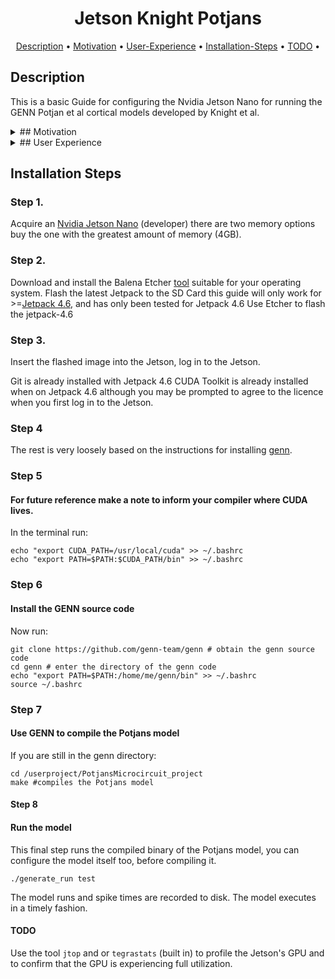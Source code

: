 

<h1 align="center">
  Jetson Knight Potjans
</h1>

<p align="center">
  <a href="#Description">Description</a> •
  <a href="#Motivation">Motivation</a> •
  <a href="#User Experience">User-Experience</a> •
  <a href="#Installation Steps">Installation-Steps</a> •
  <a href="#TODO">TODO</a> •
</p>

<p align="center">
  
## Description
This is a basic Guide for configuring the Nvidia Jetson Nano for running the GENN Potjan et al cortical models developed by Knight et al.

<details>
<summary> ## Motivation </summary> 

The nvidia Jetson nano is a cheap ($249 AUD) development board that comes with a modest Nvidia GPU. The Jetson nano enables people to develop execute and test GPU compliant code on affordable local resource. Additionally the Jetson Nano may consume significantly less electricity than large workstations. 

Neuromorphic hardware is theoretically a great platform for simulating cortical models but it is currently not available to hobbiests. Access to Neuromorphic hardware requires a formal application, however the Nvidia Jetson Nano is an affordable product available at a small cost. A model of cortex developed by Knight was implemented using Cpp/CUDA technologies on GPU hardware, this model has been re-designed to run at an increasing large scale and only the smaller version of the model has been tested here.
</details>

<details>
  <summary> ## User Experience</summary>

These steps ran surprisingly smoothly for me but note I deliberately worked from a fresh jetpack install and I declined package updates. From my experience Jetson CUDA environments and dependencies can deteriate very rapidly if you try to install various different packages and make too many environmnental changes. Its almost worth having a seperate SD card for different projects.
</details>

## Installation Steps
### Step 1.
Acquire an [Nvidia Jetson Nano](https://developer.nvidia.com/embedded/jetson-nano-developer-kit) (developer) there are two memory options buy the one with the greatest amount of memory (4GB).
### Step 2.
Download and install the Balena Etcher [tool](https://www.balena.io/etcher/) suitable for your operating system. 
Flash the latest Jetpack to the SD Card this guide will only work for >=[Jetpack 4.6](https://developer.nvidia.com/embedded/jetpack), and has only been tested for Jetpack 4.6
Use Etcher to flash the jetpack-4.6
### Step 3.
Insert the flashed image into the Jetson, log in to the Jetson.

Git is already installed with Jetpack 4.6
CUDA Toolkit is already installed when on Jetpack 4.6 although you may be prompted to agree to the licence when you first log in to the Jetson.

### Step 4
The rest is very loosely based on the instructions for installing [genn](https://github.com/genn-team/genn).

### Step 5
#### For future reference make a note to inform your compiler where CUDA lives.

In the terminal run:
```
echo "export CUDA_PATH=/usr/local/cuda" >> ~/.bashrc
echo "export PATH=$PATH:$CUDA_PATH/bin" >> ~/.bashrc
```
### Step 6
#### Install the GENN source code
Now run:
```
git clone https://github.com/genn-team/genn # obtain the genn source code
cd genn # enter the directory of the genn code
echo "export PATH=$PATH:/home/me/genn/bin" >> ~/.bashrc
source ~/.bashrc
```
### Step 7
#### Use GENN to compile the Potjans model
If you are still in the genn directory:
```
cd /userproject/PotjansMicrocircuit_project
make #compiles the Potjans model
```
#### Step 8
#### Run the model
This final step runs the compiled binary of the Potjans model, you can configure the model itself too, before compiling it.

```
./generate_run test
```

The model runs and spike times are recorded to disk. The model executes in a timely fashion.

#### TODO

Use the tool `jtop` and or `tegrastats` (built in) to profile the Jetson's GPU and to confirm that the GPU is experiencing full utilization.

